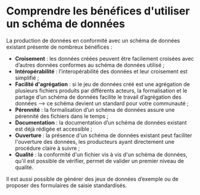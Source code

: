 # Comprendre les bénéfices d'utiliser un schéma de données

La production de données en conformité avec un schéma de données existant présente de nombreux bénéfices :

* **Croisement** : les données créées peuvent être facilement croisées avec d’autres données conformes au schéma de données utilisé ;
* **Intéropérabilité** : l’interopérabilité des données et leur croisement est simplifié ;
* **Facilité d'agrégation** : si le jeu de données créé est une agrégation de plusieurs fichiers produits par différents acteurs, la formalisation et le partage d’un schéma de données facilite le travail d’agrégation des données --> ce schéma devient un standard pour votre communauté ;
* **Pérennité** : la formalisation d’un schéma de données assure une pérennité des fichiers dans le temps ;
* **Documentation** : la documentation d’un schéma de données existant est déjà rédigée et accessible ;&#x20;
* **Ouverture** : la présence d'un schéma de données existant peut faciliter l'ouverture des données, les producteurs ayant directement une procédure claire à suivre ;
* **Qualité** : la conformité d'un fichier vis à vis d'un schéma de données, qu'il est possible de vérifier, permet de valider un premier niveau de qualité.&#x20;

Il est aussi possible de générer des jeux de données d’exemple ou de proposer des formulaires de saisie standardisés.
